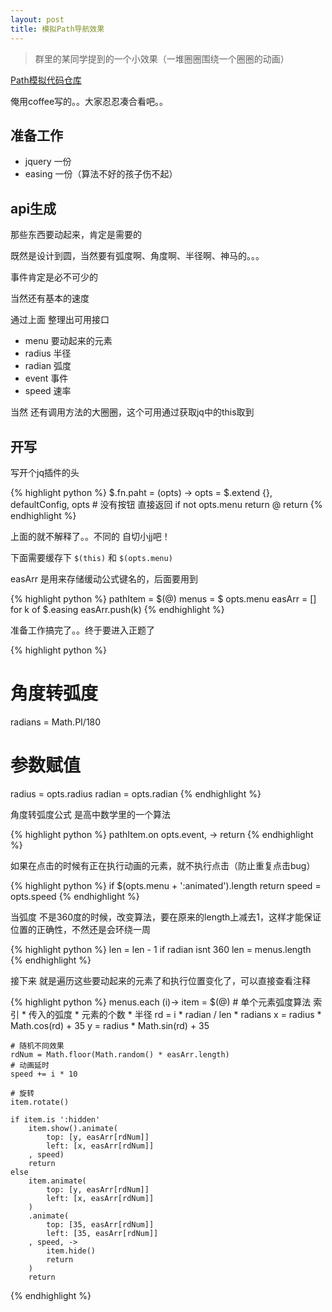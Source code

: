```yaml
---
layout: post
title: 模拟Path导航效果
---
```


> 群里的某同学提到的一个小效果（一堆圈圈围绕一个圈圈的动画）

[Path模拟代码仓库](https://github.com/Johnqing/simPath)

俺用coffee写的。。大家忍忍凑合看吧。。

## 准备工作

+ jquery 一份
+ easing 一份（算法不好的孩子伤不起）

## api生成

那些东西要动起来，肯定是需要的

既然是设计到圆，当然要有弧度啊、角度啊、半径啊、神马的。。。

事件肯定是必不可少的

当然还有基本的速度

通过上面 整理出可用接口

+ menu 要动起来的元素
+ radius 半径
+ radian 弧度
+ event 事件
+ speed 速率


当然 还有调用方法的大圈圈，这个可用通过获取jq中的this取到

## 开写

写开个jq插件的头

{% highlight python %}
$.fn.paht = (opts) ->
	opts = $.extend {}, defaultConfig, opts
	# 没有按钮 直接返回
	if not opts.menu
		return @
	return
{% endhighlight %}

上面的就不解释了。。不同的 自切小jj吧！

下面需要缓存下 `$(this)` 和 `$(opts.menu)`

easArr 是用来存储缓动公式键名的，后面要用到

{% highlight python %}
pathItem = $(@)
menus = $ opts.menu
easArr = []
for k of $.easing
	easArr.push(k)
{% endhighlight %}

准备工作搞完了。。终于要进入正题了

{% highlight python %}
# 角度转弧度
radians = Math.PI/180

# 参数赋值
radius = opts.radius
radian = opts.radian
{% endhighlight %}

角度转弧度公式 是高中数学里的一个算法

{% highlight python %}
pathItem.on opts.event, ->
	return
{% endhighlight %}

如果在点击的时候有正在执行动画的元素，就不执行点击（防止重复点击bug）

{% highlight python %}
if $(opts.menu + ':animated').length
	return
speed = opts.speed
{% endhighlight %}

当弧度 不是360度的时候，改变算法，要在原来的length上减去1，这样才能保证位置的正确性，不然还是会环绕一周 

{% highlight python %}
len = len - 1 if radian isnt 360
len = menus.length
{% endhighlight %}

接下来 就是遍历这些要动起来的元素了和执行位置变化了，可以直接查看注释

{% highlight python %}
menus.each (i)->
	item = $(@)
	# 单个元素弧度算法 索引 * 传入的弧度 * 元素的个数 * 半径
	rd = i * radian / len * radians
	x = radius * Math.cos(rd) + 35
	y = radius * Math.sin(rd) + 35 

	# 随机不同效果
	rdNum = Math.floor(Math.random() * easArr.length)
	# 动画延时
	speed += i * 10

	# 旋转
	item.rotate()

	if item.is ':hidden'
		item.show().animate(
			top: [y, easArr[rdNum]]
			left: [x, easArr[rdNum]]
		, speed)
		return
	else 
		item.animate(
			top: [y, easArr[rdNum]]
			left: [x, easArr[rdNum]]
		)
		.animate(
			top: [35, easArr[rdNum]]
			left: [35, easArr[rdNum]]
		, speed, ->
			item.hide()
			return
		)
		return
{% endhighlight %}

